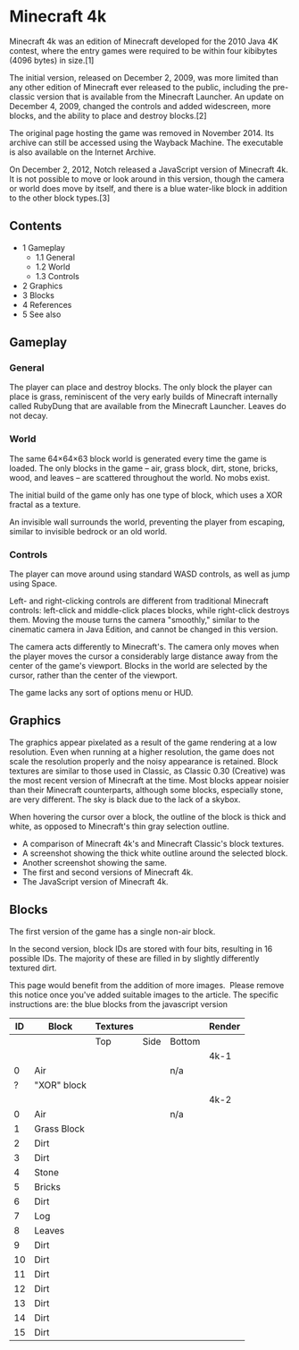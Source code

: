 # Minecraft 4k
Minecraft 4k was an edition of Minecraft developed for the 2010 Java 4K contest, where the entry games were required to be within four kibibytes (4096 bytes) in size.[1]

The initial version, released on December 2, 2009, was more limited than any other edition of Minecraft ever released to the public, including the pre-classic version that is available from the Minecraft Launcher. An update on December 4, 2009, changed the controls and added widescreen, more blocks, and the ability to place and destroy blocks.[2]

The original page hosting the game was removed in November 2014. Its archive can still be accessed using the Wayback Machine. The executable is also available on the Internet Archive.

On December 2, 2012, Notch released a JavaScript version of Minecraft 4k. It is not possible to move or look around in this version, though the camera  or world does move by itself, and there is a blue water-like block in addition to the other block types.[3]

## Contents
- 1 Gameplay
	- 1.1 General
	- 1.2 World
	- 1.3 Controls
- 2 Graphics
- 3 Blocks
- 4 References
- 5 See also

## Gameplay
### General
The player can place and destroy blocks. The only block the player can place is grass, reminiscent of the very early builds of Minecraft internally called RubyDung that are available from the Minecraft Launcher. Leaves do not decay.

### World
The same 64×64×63 block world is generated every time the game is loaded. The only blocks in the game – air, grass block, dirt, stone, bricks, wood, and leaves – are scattered throughout the world. No mobs exist.

The initial build of the game only has one type of block, which uses a XOR fractal as a texture.

An invisible wall surrounds the world, preventing the player from escaping, similar to invisible bedrock or an old world.

### Controls
The player can move around using standard WASD controls, as well as jump using Space.

Left- and right-clicking controls are different from traditional Minecraft controls: left-click and middle-click places blocks, while right-click destroys them. Moving the mouse turns the camera "smoothly," similar to the cinematic camera in Java Edition, and cannot be changed in this version.

The camera acts differently to Minecraft's. The camera only moves when the player moves the cursor a considerably large distance away from the center of the game's viewport. Blocks in the world are selected by the cursor, rather than the center of the viewport.

The game lacks any sort of options menu or HUD.

## Graphics
The graphics appear pixelated as a result of the game rendering at a low resolution. Even when running at a higher resolution, the game does not scale the resolution properly and the noisy appearance is retained. Block textures are similar to those used in Classic, as Classic 0.30 (Creative) was the most recent version of Minecraft at the time. Most blocks appear noisier than their Minecraft counterparts, although some blocks, especially stone, are very different. The sky is black due to the lack of a skybox.

When hovering the cursor over a block, the outline of the block is thick and white, as opposed to Minecraft's thin gray selection outline.

- A comparison of Minecraft 4k's and Minecraft Classic's block textures.
- A screenshot showing the thick white outline around the selected block.
- Another screenshot showing the same.
- The first and second versions of Minecraft 4k.
- The JavaScript version of Minecraft 4k.

## Blocks
The first version of the game has a single non-air block.

In the second version, block IDs are stored with four bits, resulting in 16 possible IDs. The majority of these are filled in by slightly differently textured dirt.


  

This page would benefit from the addition of more images. 
Please remove this notice once you've added  suitable images to the article.  The specific instructions are: the blue blocks from the javascript version


| ID | Block       | Textures |      |        | Render |
|----|-------------|----------|------|--------|--------|
|    |             | Top      | Side | Bottom |        |
|    |             |          |      |        | 4k-1   |
| 0  | Air         |          |      | n/a    |        |
| ?  | "XOR" block |          |      |        |        |
|    |             |          |      |        | 4k-2   |
| 0  | Air         |          |      | n/a    |        |
| 1  | Grass Block |          |      |        |        |
| 2  | Dirt        |          |      |        |        |
| 3  | Dirt        |          |      |        |        |
| 4  | Stone       |          |      |        |        |
| 5  | Bricks      |          |      |        |        |
| 6  | Dirt        |          |      |        |        |
| 7  | Log         |          |      |        |        |
| 8  | Leaves      |          |      |        |        |
| 9  | Dirt        |          |      |        |        |
| 10 | Dirt        |          |      |        |        |
| 11 | Dirt        |          |      |        |        |
| 12 | Dirt        |          |      |        |        |
| 13 | Dirt        |          |      |        |        |
| 14 | Dirt        |          |      |        |        |
| 15 | Dirt        |          |      |        |        |


